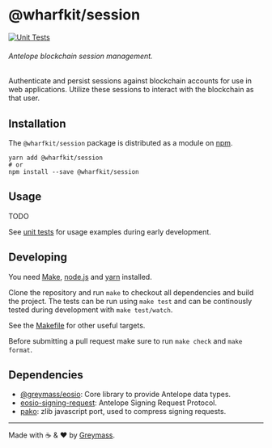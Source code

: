 # @wharfkit/session

[![Unit Tests](https://github.com/wharfkit/session/actions/workflows/test.yml/badge.svg)]()

###### Antelope blockchain session management.

Authenticate and persist sessions against blockchain accounts for use in web applications. Utilize these sessions to interact with the blockchain as that user.

## Installation

The `@wharfkit/session` package is distributed as a module on [npm](https://www.npmjs.com/package/PACKAGE).

```
yarn add @wharfkit/session
# or
npm install --save @wharfkit/session
```

## Usage

TODO

See [unit tests](https://github.com/wharfkit/session/tree/main/test) for usage examples during early development.

## Developing

You need [Make](https://www.gnu.org/software/make/), [node.js](https://nodejs.org/en/) and [yarn](https://classic.yarnpkg.com/en/docs/install) installed.

Clone the repository and run `make` to checkout all dependencies and build the project. The tests can be run using `make test` and can be continously tested during development with `make test/watch`.

See the [Makefile](./Makefile) for other useful targets.

Before submitting a pull request make sure to run `make check` and `make format`.

## Dependencies

-   [@greymass/eosio](https://github.com/greymass/eosio): Core library to provide Antelope data types.
-   [eosio-signing-request](https://github.com/greymass/eosio-signing-request): Antelope Signing Request Protocol.
-   [pako](https://github.com/nodeca/pako): zlib javascript port, used to compress signing requests.

---

Made with ☕️ & ❤️ by [Greymass](https://greymass.com).
